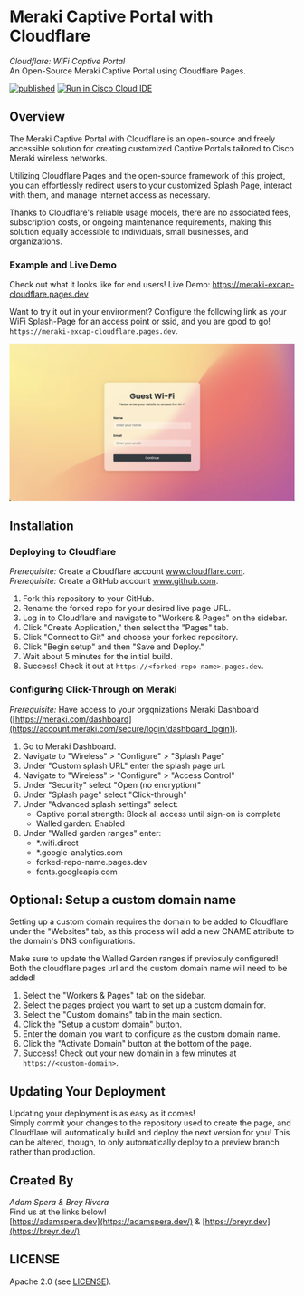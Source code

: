 # Meraki Captive Portal with Cloudflare

*Cloudflare: WiFi Captive Portal*  
An Open-Source Meraki Captive Portal using Cloudflare Pages.

[![published](https://static.production.devnetcloud.com/codeexchange/assets/images/devnet-published.svg)](https://developer.cisco.com/codeexchange/github/repo/AdamSpera/meraki-excap-cloudflare)
[![Run in Cisco Cloud IDE](https://static.production.devnetcloud.com/codeexchange/assets/images/devnet-runable-icon.svg)](https://developer.cisco.com/codeexchange/devenv/AdamSpera/meraki-excap-cloudflare/)

## Overview

The Meraki Captive Portal with Cloudflare is an open-source and freely accessible solution for creating customized Captive Portals tailored to Cisco Meraki wireless networks.

Utilizing Cloudflare Pages and the open-source framework of this project, you can effortlessly redirect users to your customized Splash Page, interact with them, and manage internet access as necessary.

Thanks to Cloudflare's reliable usage models, there are no associated fees, subscription costs, or ongoing maintenance requirements, making this solution equally accessible to individuals, small businesses, and organizations.

### Example and Live Demo

Check out what it looks like for end users! Live Demo: https://meraki-excap-cloudflare.pages.dev

Want to try it out in your environment? Configure the following link as your WiFi Splash-Page for an access point or ssid, and you are good to go! ```https://meraki-excap-cloudflare.pages.dev```.

![Screenshot of Live Demo](screenshot.png)

## Installation

### Deploying to Cloudflare

_Prerequisite:_ Create a Cloudflare account www.cloudflare.com.  
_Prerequisite:_ Create a GitHub account www.github.com.  

1. Fork this repository to your GitHub.
2. Rename the forked repo for your desired live page URL.
3. Log in to Cloudflare and navigate to "Workers & Pages" on the sidebar.
4. Click "Create Application," then select the "Pages" tab.
5. Click "Connect to Git" and choose your forked repository.
6. Click "Begin setup" and then "Save and Deploy."
7. Wait about 5 minutes for the initial build.
8. Success! Check it out at ```https://<forked-repo-name>.pages.dev```.

### Configuring Click-Through on Meraki

_Prerequisite:_ Have access to your orgqnizations Meraki Dashboard ([https://meraki.com/dashboard](https://account.meraki.com/secure/login/dashboard_login)).  

1. Go to Meraki Dashboard.
2. Navigate to "Wireless" > "Configure" > "Splash Page"
3. Under "Custom splash URL" enter the splash page url.
4. Navigate to "Wireless" > "Configure" > "Access Control"
5. Under "Security" select "Open (no encryption)"
6. Under "Splash page" select "Click-through"
7. Under "Advanced splash settings" select:
   - Captive portal strength: Block all access until sign-on is complete
   - Walled garden: Enabled
8. Under "Walled garden ranges" enter:
   - *.wifi.direct
   - *.google-analytics.com
   - forked-repo-name.pages.dev
   - fonts.googleapis.com

## Optional: Setup a custom domain name

Setting up a custom domain requires the domain to be added to Cloudflare under the "Websites" tab, as this process will add a new CNAME attribute to the domain's DNS configurations.

Make sure to update the Walled Garden ranges if previosuly configured! Both the cloudflare pages url and the custom domain name will need to be added!

1. Select the "Workers & Pages" tab on the sidebar.
2. Select the pages project you want to set up a custom domain for.
3. Select the "Custom domains" tab in the main section.
4. Click the "Setup a custom domain" button.
5. Enter the domain you want to configure as the custom domain name.
6. Click the "Activate Domain" button at the bottom of the page.
7. Success! Check out your new domain in a few minutes at ```https://<custom-domain>```.

## Updating Your Deployment

Updating your deployment is as easy as it comes!  
Simply commit your changes to the repository used to create the page, and Cloudflare will automatically build and deploy the next version for you! This can be altered, though, to only automatically deploy to a preview branch rather than production.

## Created By
*Adam Spera & Brey Rivera*  
Find us at the links below!  
[https://adamspera.dev](https://adamspera.dev/) & [https://breyr.dev](https://breyr.dev/)

## LICENSE
Apache 2.0 (see [LICENSE](./LICENSE)).
